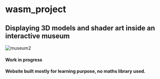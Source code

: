 # wasm_project

## Displaying 3D models and shader art inside an interactive museum

![museum2](https://github.com/VincentPerriot/wasm_project_2/assets/32515747/73889368-d93b-442f-a620-6338b5b20d14)

#### Work in progress

#### Website built mostly for learning purpose, no maths library used.


